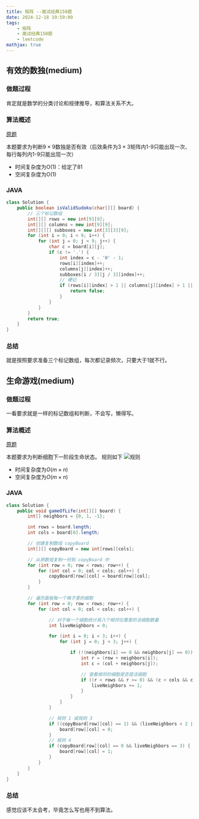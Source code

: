 ```yaml
---
title: 矩阵 --面试经典150题
date: 2024-12-18 19:59:09
tags:
    - 矩阵
    - 面试经典150题
    - leetcode
mathjax: true
---
```


## 有效的数独(medium)
### 做题过程
肯定就是数学的分类讨论和规律推导，和算法关系不大。

### 算法概述
[原题](https://leetcode.cn/problems/valid-sudoku/description/?envType=study-plan-v2&envId=top-interview-150)

本题要求为判断$9 \times 9$数独是否有效（后效条件为$3 \times 3$矩阵内1-9只能出现一次、每行每列内1-9只能出现一次）
- 时间复杂度为O(1)：给定了81
- 空间复杂度为O(1)

### JAVA
```java
class Solution {
    public boolean isValidSudoku(char[][] board) {
        // 三个标记数组
        int[][] rows = new int[9][9];
        int[][] columns = new int[9][9];
        int[][][] subboxes = new int[3][3][9];
        for (int i = 0; i < 9; i++) {
            for (int j = 0; j < 9; j++) {
                char c = board[i][j];
                if (c != '.') {
                    int index = c - '0' - 1;
                    rows[i][index]++;
                    columns[j][index]++;
                    subboxes[i / 3][j / 3][index]++;
                    // 硬记
                    if (rows[i][index] > 1 || columns[j][index] > 1 || subboxes[i / 3][j / 3][index] > 1) {
                        return false;
                    }
                }
            }
        }
        return true;
    }
}
```

### 总结
就是按照要求准备三个标记数组，每次都记录频次，只要大于1就不行。
 


## 生命游戏(medium)
### 做题过程
一看要求就是一样的标记数组和判断，不会写，懒得写。

### 算法概述
[原题](https://leetcode.cn/problems/game-of-life/description/?envType=study-plan-v2&envId=top-interview-150)

本题要求为判断细胞下一阶段生命状态。
规则如下
![规则](/images/生命细胞规则.png)
- 时间复杂度为$O(m \times n)$
- 空间复杂度为$O(m \times n)$

### JAVA
```java
class Solution {
    public void gameOfLife(int[][] board) {
        int[] neighbors = {0, 1, -1};

        int rows = board.length;
        int cols = board[0].length;

        // 创建复制数组 copyBoard
        int[][] copyBoard = new int[rows][cols];

        // 从原数组复制一份到 copyBoard 中
        for (int row = 0; row < rows; row++) {
            for (int col = 0; col < cols; col++) {
                copyBoard[row][col] = board[row][col];
            }
        }

        // 遍历面板每一个格子里的细胞
        for (int row = 0; row < rows; row++) {
            for (int col = 0; col < cols; col++) {

                // 对于每一个细胞统计其八个相邻位置里的活细胞数量
                int liveNeighbors = 0;

                for (int i = 0; i < 3; i++) {
                    for (int j = 0; j < 3; j++) {

                        if (!(neighbors[i] == 0 && neighbors[j] == 0)) {
                            int r = (row + neighbors[i]);
                            int c = (col + neighbors[j]);

                            // 查看相邻的细胞是否是活细胞
                            if ((r < rows && r >= 0) && (c < cols && c >= 0) && (copyBoard[r][c] == 1)) {
                                liveNeighbors += 1;
                            }
                        }
                    }
                }

                // 规则 1 或规则 3      
                if ((copyBoard[row][col] == 1) && (liveNeighbors < 2 || liveNeighbors > 3)) {
                    board[row][col] = 0;
                }
                // 规则 4
                if (copyBoard[row][col] == 0 && liveNeighbors == 3) {
                    board[row][col] = 1;
                }
            }
        }
    }
}
```

### 总结
感觉应该不太会考，毕竟怎么写也用不到算法。
